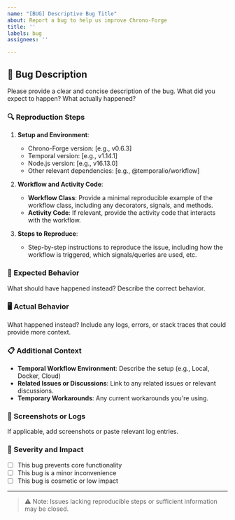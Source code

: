 ```yaml
---
name: "[BUG] Descriptive Bug Title"
about: Report a bug to help us improve Chrono-Forge
title: ''
labels: bug
assignees: ''

---
```


## 🐞 Bug Description

Please provide a clear and concise description of the bug. What did you expect to happen? What actually happened?

### 🔍 Reproduction Steps

1. **Setup and Environment**:
   - Chrono-Forge version: [e.g., v0.6.3]
   - Temporal version: [e.g., v1.14.1]
   - Node.js version: [e.g., v16.13.0]
   - Other relevant dependencies: [e.g., @temporalio/workflow]

2. **Workflow and Activity Code**:
   - **Workflow Class**: Provide a minimal reproducible example of the workflow class, including any decorators, signals, and methods.
   - **Activity Code**: If relevant, provide the activity code that interacts with the workflow.

3. **Steps to Reproduce**:
   - Step-by-step instructions to reproduce the issue, including how the workflow is triggered, which signals/queries are used, etc.

### 🤔 Expected Behavior

What should have happened instead? Describe the correct behavior.

### 🖥️ Actual Behavior

What happened instead? Include any logs, errors, or stack traces that could provide more context.

### 📋 Additional Context

- **Temporal Workflow Environment**: Describe the setup (e.g., Local, Docker, Cloud)
- **Related Issues or Discussions**: Link to any related issues or relevant discussions.
- **Temporary Workarounds**: Any current workarounds you're using.

### 📎 Screenshots or Logs

If applicable, add screenshots or paste relevant log entries.

### 🚩 Severity and Impact

- [ ] This bug prevents core functionality
- [ ] This bug is a minor inconvenience
- [ ] This bug is cosmetic or low impact

---

> ⚠️ Note: Issues lacking reproducible steps or sufficient information may be closed.
